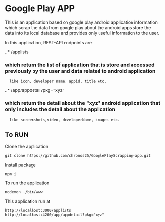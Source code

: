 # Google Play APP

This is an application based on google play android application information which scrap the data from google play 
about the android apps store the data into its local database and provides only useful information to the user.

In this application, REST-API endpoints are 

..* /applists
  
  ### which return the list of application that is store and accessed previously by the user and data related to android application
      like icon, developer name, appid, title etc.
  
..* /app/appdetail?pkg="xyz"

  ### which return the detail about the "xyz" android application that only includes the detail about the application 
      like screenshots,video, developerName, images etc.
      
## To RUN 

 Clone the application 
 
    git clone https://github.com/chronos25/GooglePlayScrapping-app.git
 
 Install package 

    npm i
 
 To run the application
    
    nodemon ./bin/www
  
  This application run at 
    
    http://localhost:3000/applists
    http://localhost:4200/app/appdetail?pkg="xyz"  
  
 
